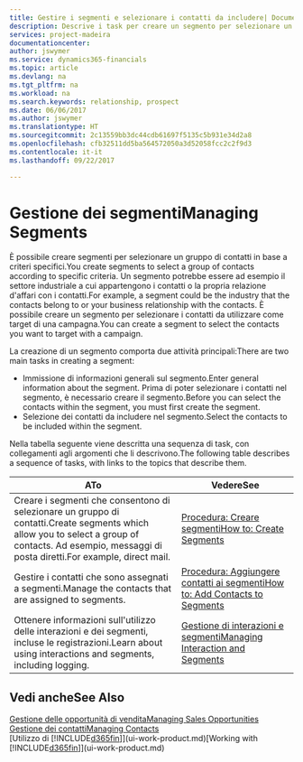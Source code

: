 ```yaml
---
title: Gestire i segmenti e selezionare i contatti da includere| Documenti Microsoft
description: Descrive i task per creare un segmento per selezionare un gruppo di contatti in base a criteri specifici, ad esempio, contatti in un settore specifico a cui si desidera rivolgersi.
services: project-madeira
documentationcenter: 
author: jswymer
ms.service: dynamics365-financials
ms.topic: article
ms.devlang: na
ms.tgt_pltfrm: na
ms.workload: na
ms.search.keywords: relationship, prospect
ms.date: 06/06/2017
ms.author: jswymer
ms.translationtype: HT
ms.sourcegitcommit: 2c13559bb3dc44cdb61697f5135c5b931e34d2a8
ms.openlocfilehash: cfb32511dd5ba564572050a3d52058fcc2c2f9d3
ms.contentlocale: it-it
ms.lasthandoff: 09/22/2017

---
```

# <a name="managing-segments"></a><span data-ttu-id="dd721-103">Gestione dei segmenti</span><span class="sxs-lookup"><span data-stu-id="dd721-103">Managing Segments</span></span>
<span data-ttu-id="dd721-104">È possibile creare segmenti per selezionare un gruppo di contatti in base a criteri specifici.</span><span class="sxs-lookup"><span data-stu-id="dd721-104">You create segments to select a group of contacts according to specific criteria.</span></span> <span data-ttu-id="dd721-105">Un segmento potrebbe essere ad esempio il settore industriale a cui appartengono i contatti o la propria relazione d'affari con i contatti.</span><span class="sxs-lookup"><span data-stu-id="dd721-105">For example, a segment could be the industry that the contacts belong to or your business relationship with the contacts.</span></span> <span data-ttu-id="dd721-106">È possibile creare un segmento per selezionare i contatti da utilizzare come target di una campagna.</span><span class="sxs-lookup"><span data-stu-id="dd721-106">You can create a segment to select the contacts you want to target with a campaign.</span></span>

<span data-ttu-id="dd721-107">La creazione di un segmento comporta due attività principali:</span><span class="sxs-lookup"><span data-stu-id="dd721-107">There are two main tasks in creating a segment:</span></span>

* <span data-ttu-id="dd721-108">Immissione di informazioni generali sul segmento.</span><span class="sxs-lookup"><span data-stu-id="dd721-108">Enter general information about the segment.</span></span> <span data-ttu-id="dd721-109">Prima di poter selezionare i contatti nel segmento, è necessario creare il segmento.</span><span class="sxs-lookup"><span data-stu-id="dd721-109">Before you can select the contacts within the segment, you must first create the segment.</span></span>
* <span data-ttu-id="dd721-110">Selezione dei contatti da includere nel segmento.</span><span class="sxs-lookup"><span data-stu-id="dd721-110">Select the contacts to be included within the segment.</span></span>

<span data-ttu-id="dd721-111">Nella tabella seguente viene descritta una sequenza di task, con collegamenti agli argomenti che li descrivono.</span><span class="sxs-lookup"><span data-stu-id="dd721-111">The following table describes a sequence of tasks, with links to the topics that describe them.</span></span> 

| <span data-ttu-id="dd721-112">A</span><span class="sxs-lookup"><span data-stu-id="dd721-112">To</span></span> | <span data-ttu-id="dd721-113">Vedere</span><span class="sxs-lookup"><span data-stu-id="dd721-113">See</span></span> |
| --- | --- |
| <span data-ttu-id="dd721-114">Creare i segmenti che consentono di selezionare un gruppo di contatti.</span><span class="sxs-lookup"><span data-stu-id="dd721-114">Create segments which allow you to select a group of contacts.</span></span> <span data-ttu-id="dd721-115">Ad esempio, messaggi di posta diretti.</span><span class="sxs-lookup"><span data-stu-id="dd721-115">For example, direct mail.</span></span> |[<span data-ttu-id="dd721-116">Procedura: Creare segmenti</span><span class="sxs-lookup"><span data-stu-id="dd721-116">How to: Create Segments</span></span>](marketing-how-create-segment.md) |
| <span data-ttu-id="dd721-117">Gestire i contatti che sono assegnati a segmenti.</span><span class="sxs-lookup"><span data-stu-id="dd721-117">Manage the contacts that are assigned to segments.</span></span> |[<span data-ttu-id="dd721-118">Procedura: Aggiungere contatti ai segmenti</span><span class="sxs-lookup"><span data-stu-id="dd721-118">How to: Add Contacts to Segments</span></span>](marketing-add-contact-segment.md) |
| <span data-ttu-id="dd721-119">Ottenere informazioni sull'utilizzo delle interazioni e dei segmenti, incluse le registrazioni.</span><span class="sxs-lookup"><span data-stu-id="dd721-119">Learn about using interactions and segments, including logging.</span></span> |[<span data-ttu-id="dd721-120">Gestione di interazioni e segmenti</span><span class="sxs-lookup"><span data-stu-id="dd721-120">Managing Interaction and Segments</span></span>](marketing-interaction-segments.md) |

## <a name="see-also"></a><span data-ttu-id="dd721-121">Vedi anche</span><span class="sxs-lookup"><span data-stu-id="dd721-121">See Also</span></span>
[<span data-ttu-id="dd721-122">Gestione delle opportunità di vendita</span><span class="sxs-lookup"><span data-stu-id="dd721-122">Managing Sales Opportunities</span></span>](marketing-manage-sales-opportunities.md)  
[<span data-ttu-id="dd721-123">Gestione dei contatti</span><span class="sxs-lookup"><span data-stu-id="dd721-123">Managing Contacts</span></span>](marketing-contacts.md)  
<span data-ttu-id="dd721-124">[Utilizzo di [!INCLUDE[d365fin](includes/d365fin_md.md)]](ui-work-product.md)</span><span class="sxs-lookup"><span data-stu-id="dd721-124">[Working with [!INCLUDE[d365fin](includes/d365fin_md.md)]](ui-work-product.md)</span></span>

